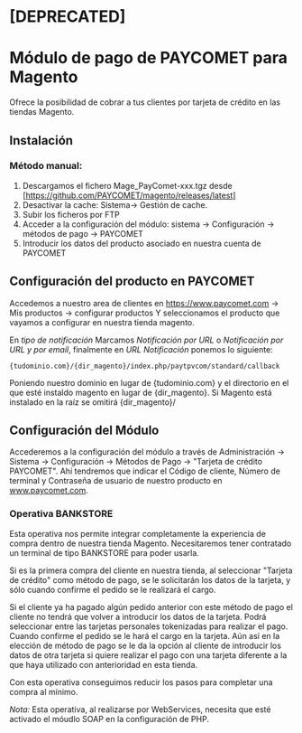 # [DEPRECATED]
# Módulo de pago de PAYCOMET para Magento

Ofrece la posibilidad de cobrar a tus clientes por tarjeta de crédito en las tiendas Magento.


## Instalación
 
### Método manual:

1. Descargamos el fichero Mage_PayComet-xxx.tgz desde [https://github.com/PAYCOMET/magento/releases/latest]  
2. Desactivar la cache: Sistema-> Gestión de cache.
3. Subir los ficheros por FTP
4. Acceder a la configuración del módulo: sistema -> Configuración -> métodos de pago -> PAYCOMET
5. Introducir los datos del producto asociado en nuestra cuenta de PAYCOMET


## Configuración del producto en PAYCOMET

Accedemos a nuestro area de clientes en https://www.paycomet.com → Mis productos → configurar productos Y seleccionamos el producto que vayamos a configurar en nuestra tienda magento.

En _tipo de notificación_ Marcamos _Notificación por URL_ o _Notificación por URL y por email_, finalmente en _URL Notificación_ ponemos lo siguiente:
```
{tudominio.com}/{dir_magento}/index.php/paytpvcom/standard/callback
```

Poniendo nuestro dominio en lugar de {tudominio.com} y el directorio en el que esté instaldo magento en lugar de {dir_magento}. Si Magento está instalado en la raíz se omitirá {dir_magento}/ 

## Configuración del Módulo

Accederemos a la configuración del módulo a través de Administración → Sistema → Configuración → Métodos de Pago → "Tarjeta de crédito PAYCOMET". Ahí tendremos que indicar el Código de cliente, Número de terminal y Contraseña de usuario de nuestro producto en www.paycomet.com.


### Operativa BANKSTORE

Esta operativa nos permite integrar completamente la experiencia de compra dentro de nuestra tienda Magento. Necesitaremos tener contratado un terminal de tipo BANKSTORE para poder usarla.
    
Si es la primera compra del cliente en nuestra tienda, al seleccionar "Tarjeta de crédito" como método de pago, se le solicitarán los datos de la tarjeta, y sólo cuando confirme el pedido se le realizará el cargo.
  
Si el cliente ya ha pagado algún pedido anterior con este método de pago el cliente no tendrá que volver a introducir los datos de la tarjeta. Podrá seleccionar entre las tarjetas personales tokenizadas para realizar el pago. Cuando confirme el pedido se le hará el cargo en la tarjeta. Aún así en la elección de método de pago se le da la opción al cliente de introducir los datos de otra tarjeta si quiere realizar el pago con una tarjeta diferente a la que haya utilizado con anterioridad en esta tienda.
  
Con esta operativa conseguimos reducir los pasos para completar una compra al mínimo.

*Nota:* Esta operativa, al realizarse por WebServices, necesita que esté activado el móudlo SOAP en la configuración de PHP.
